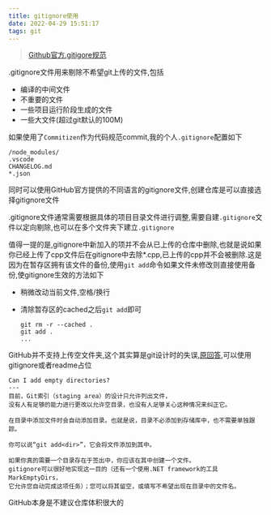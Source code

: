 ```yaml
---
title: gitignore使用
date: 2022-04-29 15:51:17
tags: git
---
```


> [Github官方.gitigore规范](https://github.com/github/gitignore)

.gitignore文件用来剔除不希望git上传的文件,包括

- 编译的中间文件
- 不重要的文件
- 一些项目运行阶段生成的文件
- 一些大文件(超过git默认的100M)

如果使用了`Commitizen`作为代码规范commit,我的个人`.gitignore`配置如下

```shell
/node_modules/
.vscode
CHANGELOG.md 
*.json
```

同时可以使用GitHub官方提供的不同语言的gitignore文件,创建仓库是可以直接选择gitignore文件

.gitignore文件通常需要根据具体的项目目录文件进行调整,需要自建`.gitignore`文件以定向剔除,也可以在多个文件夹下建立`.gitignore`

值得一提的是,gitignore中新加入的项并不会从已上传的仓库中删除,也就是说如果你已经上传了cpp文件后在gitignore中去除*.cpp,已上传的cpp并不会被删除.这是因为在暂存区拥有该文件的备份,使用`git add`命令如果文件未修改则直接使用备份,使gitignore生效的方法如下

- 稍微改动当前文件,空格/换行
- 清除暂存区的cached之后`git add`即可
  
  ```shell
  git rm -r --cached .
  git add .
  ...
  ```

GitHub并不支持上传空文件夹,这个其实算是git设计时的失误,[原回答](https://git.wiki.kernel.org/index.php/GitFaq#Can_I_add_empty_directories.3F),可以使用gitignore或者readme占位

```shell
Can I add empty directories? 
---
目前，Git索引（staging area）的设计只允许列出文件，
没有人有足够的能力进行更改以允许空目录，也没有人足够关心这种情况来纠正它。

在目录中添加文件时会自动添加目录。也就是说，目录不必添加到存储库中，也不需要单独跟踪。

你可以说“git add<dir>”，它会将文件添加到其中。

如果你真的需要一个目录存在于签出中，你应该在其中创建一个文件。
gitignore可以很好地实现这一目的（还有一个使用.NET framework的工具MarkEmptyDirs，
它允许您自动完成这项任务）；您可以将其留空，或填写不希望出现在目录中的文件名。
```

GitHub本身是不建议仓库体积很大的
